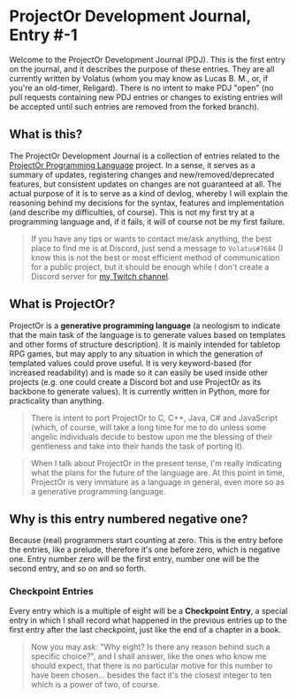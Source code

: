 # ProjectOr Development Journal, Entry #-1

Welcome to the ProjectOr Development Journal (PDJ). This is the first entry on
the journal, and it describes the purpose of these entries. They are all
currently written by Volatus (whom you may know as Lucas B. M., or, if you're
an old-timer, Religard). There is no intent to make PDJ "open" (no pull
requests containing new PDJ entries or changes to existing entries will be
accepted until such entries are removed from the forked branch).

## What is this?

The ProjectOr Development Journal is a collection of entries related to the
[ProjectOr Programming Language](https://github.com/volatusveritas/projector)
project. In a sense, it serves as a summary of updates, registering changes and
new/removed/deprecated features, but consistent updates on changes are not
guaranteed at all. The actual purpose of it is to serve as a kind of devlog,
whereby I will explain the reasoning behind my decisions for the syntax,
features and implementation (and describe my difficulties, of course). This is
not my first try at a programming language and, if it fails, it will of course
not be my first failure.

> If you have any tips or wants to contact me/ask anything, the best place to
> find me is at Discord, just send a message to `Volatus#7684` (I know this is
> not the best or most efficient method of communication for a public project,
> but it should be enough while I don't create a Discord server for [my Twitch
> channel](https://twitch.tv/veritasvolatus).

## What is ProjectOr?

ProjectOr is a **generative programming language** (a neologism to indicate
that the main task of the language is to generate values based on templates and
other forms of structure description). It is mainly intended for tabletop RPG
games, but may apply to any situation in which the generation of templated
values could prove useful. It is very keyword-based (for increased readability)
and is made so it can easily be used inside other projects (e.g. one could
create a Discord bot and use ProjectOr as its backbone to generate values). It
is currently written in Python, more for practicality than anything.

> There is intent to port ProjectOr to C, C++, Java, C# and JavaScript (which,
> of course, will take a long time for me to do unless some angelic individuals
> decide to bestow upon me the blessing of their gentleness and take into their
> hands the task of porting it).

<!-- This comment is an MD028 fix-hack -->

> When I talk about ProjectOr in the present tense, I'm really indicating what
> the plans for the future of the language are. At this point in time,
> ProjectOr is very immature as a language in general, even more so as a
> generative programming language.

## Why is this entry numbered negative one?

Because (real) programmers start counting at zero. This is the entry before the
entries, like a prelude, therefore it's one before zero, which is negative one.
Entry number zero will be the first entry, number one will be the second entry,
and so on and so forth.

### Checkpoint Entries

Every entry which is a multiple of eight will be a **Checkpoint Entry**, a
special entry in which I shall record what happened in the previous entries up
to the first entry after the last checkpoint, just like the end of a chapter in
a book.

> Now you may ask: "Why eight? Is there any reason behind such a specific
> choice?", and I shall answer, like the ones who know me should expect, that
> there is no particular motive for this number to have been chosen... besides
> the fact it's the closest integer to ten which is a power of two, of course.
